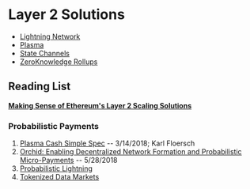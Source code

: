 # Layer 2 Solutions

* [Lightning Network](./lightning.md)
* [Plasma](./plasma.md)
* [State Channels](./statechannels.md)
* [ZeroKnowledge Rollups](./rollups.md)

## Reading List

**[Making Sense of Ethereum's Layer 2 Scaling Solutions](https://medium.com/l4-media/making-sense-of-ethereums-layer-2-scaling-solutions-state-channels-plasma-and-truebit-22cb40dcc2f4)**

### Probabilistic Payments

1. [Plasma Cash Simple Spec](https://karl.tech/plasma-cash-simple-spec/) -- 3/14/2018; Karl Floersch
2. [Orchid: Enabling Decentralized Network Formation and Probabilistic Micro-Payments](https://www.orchid.com/whitepaper.pdf) -- 5/28/2018
3. [Probabilistic Lightning](https://courses.csail.mit.edu/6.857/2017/project/7.pdf)
4. [Tokenized Data Markets](https://arxiv.org/pdf/1806.00139.pdf)
